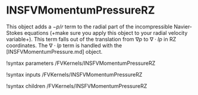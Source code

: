 # INSFVMomentumPressureRZ

This object adds a $-p/r$ term to the radial part of the incompressible
Navier-Stokes equations (+make sure you apply this object to your radial
velocity variable+). This term falls out of the translation from
$\nabla p$ to $\nabla \cdot Ip$ in RZ coordinates. The $\nabla \cdot Ip$ term is
handled with the [INSFVMomentumPressure.md] object.

!syntax parameters /FVKernels/INSFVMomentumPressureRZ

!syntax inputs /FVKernels/INSFVMomentumPressureRZ

!syntax children /FVKernels/INSFVMomentumPressureRZ
